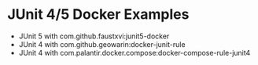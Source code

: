# JUnit 4/5 Docker Examples

- JUnit 5 with com.github.faustxvi:junit5-docker
- JUnit 4 with com.github.geowarin:docker-junit-rule
- JUnit 4 with com.palantir.docker.compose:docker-compose-rule-junit4